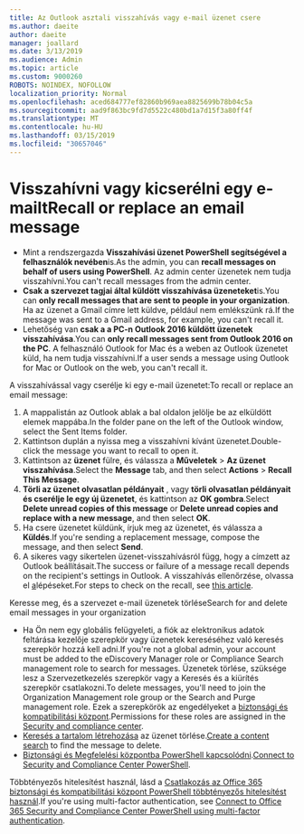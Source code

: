 ```yaml
---
title: Az Outlook asztali visszahívás vagy e-mail üzenet csere
ms.author: daeite
author: daeite
manager: joallard
ms.date: 3/13/2019
ms.audience: Admin
ms.topic: article
ms.custom: 9000260
ROBOTS: NOINDEX, NOFOLLOW
localization_priority: Normal
ms.openlocfilehash: aced684777ef82860b969aea8825699b78b04c5a
ms.sourcegitcommit: aad9f863bc9fd7d5522c480bd1a7d15f3a80ff4f
ms.translationtype: MT
ms.contentlocale: hu-HU
ms.lasthandoff: 03/15/2019
ms.locfileid: "30657046"
---
```

# <a name="recall-or-replace-an-email-message"></a><span data-ttu-id="725dc-102">Visszahívni vagy kicserélni egy e-mailt</span><span class="sxs-lookup"><span data-stu-id="725dc-102">Recall or replace an email message</span></span>

- <span data-ttu-id="725dc-103">Mint a rendszergazda **Visszahívási üzenet PowerShell segítségével a felhasználók nevében**is.</span><span class="sxs-lookup"><span data-stu-id="725dc-103">As the admin, you can **recall messages on behalf of users using PowerShell**.</span></span> <span data-ttu-id="725dc-104">Az admin center üzenetek nem tudja visszahívni.</span><span class="sxs-lookup"><span data-stu-id="725dc-104">You can't recall messages from the admin center.</span></span>
- <span data-ttu-id="725dc-105">**Csak a szervezet tagjai által küldött visszahívása üzeneteket**is.</span><span class="sxs-lookup"><span data-stu-id="725dc-105">You can **only recall messages that are sent to people in your organization**.</span></span> <span data-ttu-id="725dc-106">Ha az üzenet a Gmail címre lett küldve, például nem emlékszünk rá.</span><span class="sxs-lookup"><span data-stu-id="725dc-106">If the message was sent to a Gmail address, for example, you can't recall it.</span></span>
- <span data-ttu-id="725dc-107">Lehetőség van **csak a a PC-n Outlook 2016 küldött üzenetek visszahívása**.</span><span class="sxs-lookup"><span data-stu-id="725dc-107">You can **only recall messages sent from Outlook 2016 on the PC**.</span></span> <span data-ttu-id="725dc-108">A felhasználó Outlook for Mac és a weben az Outlook üzenetet küld, ha nem tudja visszahívni.</span><span class="sxs-lookup"><span data-stu-id="725dc-108">If a user sends a message using Outlook for Mac or Outlook on the web, you can't recall it.</span></span>

<span data-ttu-id="725dc-109">A visszahívással vagy cserélje ki egy e-mail üzenetet:</span><span class="sxs-lookup"><span data-stu-id="725dc-109">To recall or replace an email message:</span></span>

1. <span data-ttu-id="725dc-110">A mappalistán az Outlook ablak a bal oldalon jelölje be az elküldött elemek mappába.</span><span class="sxs-lookup"><span data-stu-id="725dc-110">In the folder pane on the left of the Outlook window, select the Sent Items folder.</span></span>
1. <span data-ttu-id="725dc-111">Kattintson duplán a nyissa meg a visszahívni kívánt üzenetet.</span><span class="sxs-lookup"><span data-stu-id="725dc-111">Double-click the message you want to recall to open it.</span></span>
1. <span data-ttu-id="725dc-112">Kattintson az **üzenet** fülre, és válassza a **Műveletek** > **Az üzenet visszahívása**.</span><span class="sxs-lookup"><span data-stu-id="725dc-112">Select the **Message** tab, and then select **Actions** > **Recall This Message**.</span></span>
1. <span data-ttu-id="725dc-113">**Törli az üzenet olvasatlan példányait** , vagy **törli olvasatlan példányait és cserélje le egy új üzenetet**, és kattintson az **OK gombra**.</span><span class="sxs-lookup"><span data-stu-id="725dc-113">Select **Delete unread copies of this message** or **Delete unread copies and replace with a new message**, and then select **OK**.</span></span>
1. <span data-ttu-id="725dc-114">Ha csere üzenetet küldünk, írjuk meg az üzenetet, és válassza a **Küldés**.</span><span class="sxs-lookup"><span data-stu-id="725dc-114">If you're sending a replacement message, compose the message, and then select **Send**.</span></span>
1. <span data-ttu-id="725dc-115">A sikeres vagy sikertelen üzenet-visszahívásról függ, hogy a címzett az Outlook beállításait.</span><span class="sxs-lookup"><span data-stu-id="725dc-115">The success or failure of a message recall depends on the recipient's settings in Outlook.</span></span> <span data-ttu-id="725dc-116">A visszahívás ellenőrzése, olvassa el [a](https://support.office.com/article/35027f88-d655-4554-b4f8-6c0729a723a0)lépéseket.</span><span class="sxs-lookup"><span data-stu-id="725dc-116">For steps to check on the recall, see [this article](https://support.office.com/article/35027f88-d655-4554-b4f8-6c0729a723a0).</span></span>

<span data-ttu-id="725dc-117">Keresse meg, és a szervezet e-mail üzenetek törlése</span><span class="sxs-lookup"><span data-stu-id="725dc-117">Search for and delete email messages in your organization</span></span>

- <span data-ttu-id="725dc-118">Ha Ön nem egy globális felügyeleti, a fiók az elektronikus adatok feltárása kezelője szerepkör vagy üzenetek kereséséhez való keresés szerepkör hozzá kell adni.</span><span class="sxs-lookup"><span data-stu-id="725dc-118">If you're not a global admin, your account must be added to the eDiscovery Manager role or Compliance Search management role to search for messages.</span></span> <span data-ttu-id="725dc-119">Üzenetek törlése, szüksége lesz a Szervezetkezelés szerepkör vagy a Keresés és a kiürítés szerepkör csatlakozni.</span><span class="sxs-lookup"><span data-stu-id="725dc-119">To delete messages, you'll need to join the Organization Management role group or the Search and Purge management role.</span></span> <span data-ttu-id="725dc-120">Ezek a szerepkörök az engedélyeket a [biztonsági és kompatibilitási központ](https://go.microsoft.com/fwlink/?linkid=2083731).</span><span class="sxs-lookup"><span data-stu-id="725dc-120">Permissions for these roles are assigned in the [Security and compliance center](https://go.microsoft.com/fwlink/?linkid=2083731).</span></span>
- <span data-ttu-id="725dc-121">[Keresés a tartalom létrehozása](https://docs.microsoft.com/office365/securitycompliance/content-search) az üzenet törlése.</span><span class="sxs-lookup"><span data-stu-id="725dc-121">[Create a content search](https://docs.microsoft.com/office365/securitycompliance/content-search) to find the message to delete.</span></span>
- <span data-ttu-id="725dc-122">[Biztonsági és Megfelelési központba PowerShell kapcsolódni](https://docs.microsoft.com/powershell/exchange/office-365-scc/connect-to-scc-powershell/connect-to-scc-powershell?view=exchange-ps).</span><span class="sxs-lookup"><span data-stu-id="725dc-122">[Connect to Security and Compliance Center PowerShell](https://docs.microsoft.com/powershell/exchange/office-365-scc/connect-to-scc-powershell/connect-to-scc-powershell?view=exchange-ps).</span></span>

<span data-ttu-id="725dc-123">Többtényezős hitelesítést használ, lásd a [Csatlakozás az Office 365 biztonsági és kompatibilitási központ PowerShell többtényezős hitelesítést használ](https://docs.microsoft.com/powershell/exchange/office-365-scc/connect-to-scc-powershell/mfa-connect-to-scc-powershell?view=exchange-ps).</span><span class="sxs-lookup"><span data-stu-id="725dc-123">If you're using multi-factor authentication, see [Connect to Office 365 Security and Compliance Center PowerShell using multi-factor authentication](https://docs.microsoft.com/powershell/exchange/office-365-scc/connect-to-scc-powershell/mfa-connect-to-scc-powershell?view=exchange-ps).</span></span>